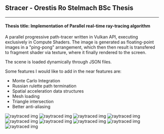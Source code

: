 ## Stracer - Orestis Ro Stelmach BSc Thesis
---
#### Thesis title: Implementation of Parallel real-time ray-tracing algorithm 

A parallel progressive path-tracer written in Vulkan API, executing exclusively in Compute Shaders.
The image is generated as floating-point images in a "ping-pong" arrangement, which then then
result is transfered to fragment shader via texture, where it finally rendered to the screen.

The scene is loaded dynamically through JSON files.

Some features I would like to add in the near features are:
* Monte Carlo Integration
* Russian rulette path termination
* Spatial acceleration data structures
* Mesh loading
* Triangle intersection
* Better anti-aliasing

![raytraced img](/Screenshots/Screenshot3.png)
![raytraced img](/Screenshots/Screenshot1.png)
![raytraced img](/Screenshots/Screenshot2.png)
![raytraced img](/Screenshots/Screenshot4.png)
![raytraced img](/Screenshots/Screenshot5.png)
![raytraced img](/Screenshots/Screenshot6.png)
![raytraced img](/Screenshots/Screenshot7.png)
![raytraced img](/Screenshots/Screenshot8.png)
![raytraced img](/Screenshots/Screenshot9.png)
